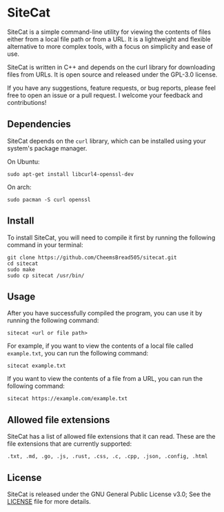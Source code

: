 # SiteCat

SiteCat is a simple command-line utility for viewing the contents of files either from a local file path or from a URL. It is a lightweight and flexible alternative to more complex tools, with a focus on simplicity and ease of use.

SiteCat is written in C++ and depends on the curl library for downloading files from URLs. It is open source and released under the GPL-3.0 license.

If you have any suggestions, feature requests, or bug reports, please feel free to open an issue or a pull request. I welcome your feedback and contributions!

## Dependencies

SiteCat depends on the `curl` library, which can be installed using your system's package manager.

On Ubuntu:

    sudo apt-get install libcurl4-openssl-dev
On arch:

    sudo pacman -S curl openssl

## Install

To install SiteCat, you will need to compile it first by running the following command in your terminal:

    git clone https://github.com/CheemsBread505/sitecat.git
    cd sitecat
    sudo make
    sudo cp sitecat /usr/bin/
## Usage
After you have successfully compiled the program, you can use it by running the following command:

    sitecat <url or file path>
For example, if you want to view the contents of a local file called `example.txt`, you can run the following command:

    sitecat example.txt
If you want to view the contents of a file from a URL, you can run the following command:

    sitecat https://example.com/example.txt
## Allowed file extensions

SiteCat has a list of allowed file extensions that it can read. These are the file extensions that are currently supported:

    .txt, .md, .go, .js, .rust, .css, .c, .cpp, .json, .config, .html

## License

SiteCat is released under the GNU General Public License v3.0; See the [LICENSE](https://github.com/CheemsBread505/sitecat/blob/main/LICENSE) file for more details.
